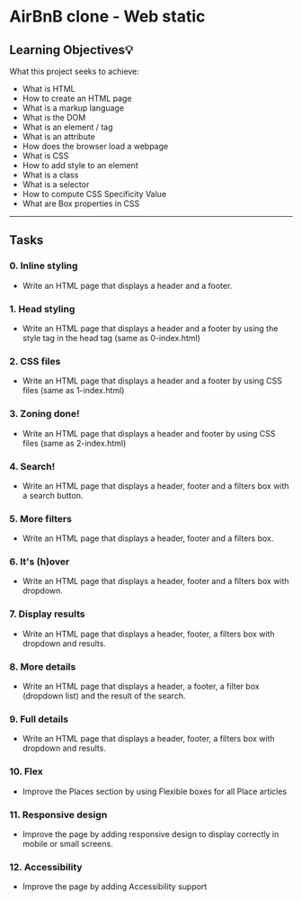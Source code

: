 # AirBnB clone - Web static

## Learning Objectives:bulb:
What this project seeks to achieve:

* What is HTML
* How to create an HTML page
* What is a markup language
* What is the DOM
* What is an element / tag
* What is an attribute
* How does the browser load a webpage
* What is CSS
* How to add style to an element
* What is a class
* What is a selector
* How to compute CSS Specificity Value
* What are Box properties in CSS

----

## Tasks
### 0. Inline styling
* Write an HTML page that displays a header and a footer.
 
### 1. Head styling
* Write an HTML page that displays a header and a footer by 
using the style tag in the head tag (same as 0-index.html)

### 2. CSS files
* Write an HTML page that displays a header and a footer 
by using CSS files (same as 1-index.html)

### 3. Zoning done!
* Write an HTML page that displays a header and footer 
by using CSS files (same as 2-index.html)



### 4. Search!
* Write an HTML page that displays a header, 
footer and a filters box with a search button.

### 5. More filters
* Write an HTML page that displays a header, footer and a filters box.

 
### 6. It's (h)over
* Write an HTML page that displays a header, 
footer and a filters box with dropdown.
 
### 7. Display results
* Write an HTML page that displays a header, footer, 
a filters box with dropdown and results.
 
### 8. More details
* Write an HTML page that displays a header, a footer, 
a filter box (dropdown list) and the result of the search.

### 9. Full details
* Write an HTML page that displays a header, footer, 
a filters box with dropdown and results.

### 10. Flex
* Improve the Places section by using Flexible boxes for all Place articles

### 11. Responsive design
* Improve the page by adding responsive design to display 
correctly in mobile or small screens.

### 12. Accessibility
* Improve the page by adding Accessibility support
